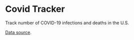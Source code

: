 # Covid Tracker

Track number of COVID-19 infections and deaths in the U.S.

[Data source](https://github.com/nytimes/covid-19-data).
